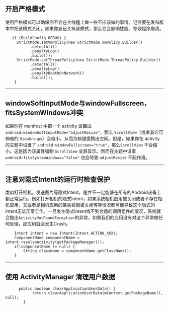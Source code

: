 ## 开启严格模式

使用严格模式可以确保你不会在主线程上做一些不应该做的事情。记住要在发布版本中把该模式关闭，如果你忘记关掉该模式，那么它会影响性能、导致程序崩溃。

```
   if (BuildConfig.DEBUG) {
     StrictMode.setVmPolicy(new StrictMode.VmPolicy.Builder()
           .detectAll()
           .penaltyLog()
           .build());
     StrictMode.setThreadPolicy(new StrictMode.ThreadPolicy.Builder()
           .detectAll()
           .penaltyLog()
           .penaltyDeathOnNetwork()
           .build());
    }
```

---
## windowSoftInputMode与windowFullscreen，fitsSystemWindows冲突

如果你在 manifest 中把一个 activity 设置成 `android:windowSoftInputMode="adjustResize"`，那么 `ScrollView`（或者其它可伸缩的 `ViewGroups`）会缩小，从而为软键盘腾出空间。但是，如果你在 activity 的主题中设置了 `android:windowFullscreen="true"`，那么`ScrollView` 不会缩小。这是因为该属性强制 `ScrollView` 全屏显示。然而在主题中设置 `android:fitsSystemWindows="false"` 也会导致 `adjustResize` 不起作用。

---
## 注意对隐式Intent的运行时检查保护

类似打开相机，发送图片等隐式Intent，是并不一定能够在所有的Android设备上都正常运行。例如打开相机的隐式Intent，如果系统相机应用被关闭或者不存在相机应用，又或者是相机应用的某些权限被关闭等等情况都可能导致这个隐式的Intent无法正常工作。一旦发生隐式Intent找不到合适的调用组件的情况，系统就会抛出`ActivityNotFoundException`的异常，如果我们的应用没有对这个异常做任何处理，那应用就会发生Crash。

```
    Intent intent = new Intent(Intent.ACTION_XXX);
    ComponentName componentName = intent.resolveActivity(getPackageManager());
    if(componentName != null) {
        String className = componentName.getClassName();
    }
```

---
## 使用 ActivityManager 清理用户数据

```
      public boolean clearApplicationUserData() {
            return clearApplicationUserData(mContext.getPackageName(), null);
        }
```


